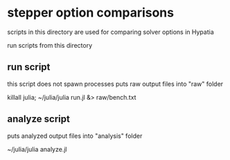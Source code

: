 # stepper option comparisons

scripts in this directory are used for comparing solver options in Hypatia

run scripts from this directory

## run script

this script does not spawn processes
puts raw output files into "raw" folder

killall julia; ~/julia/julia run.jl &> raw/bench.txt

## analyze script

puts analyzed output files into "analysis" folder

~/julia/julia analyze.jl
